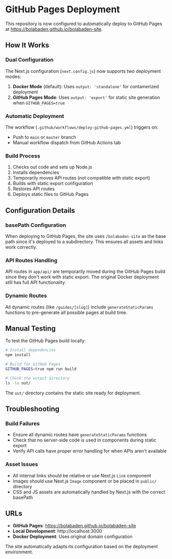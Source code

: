 # GitHub Pages Deployment

This repository is now configured to automatically deploy to GitHub Pages at https://bolabaden.github.io/bolabaden-site.

## How It Works

### Dual Configuration
The Next.js configuration (`next.config.js`) now supports two deployment modes:

1. **Docker Mode** (default): Uses `output: 'standalone'` for containerized deployment
2. **GitHub Pages Mode**: Uses `output: 'export'` for static site generation when `GITHUB_PAGES=true`

### Automatic Deployment
The workflow (`.github/workflows/deploy-github-pages.yml`) triggers on:
- Push to `main` or `master` branch
- Manual workflow dispatch from GitHub Actions tab

### Build Process
1. Checks out code and sets up Node.js
2. Installs dependencies
3. Temporarily moves API routes (not compatible with static export)
4. Builds with static export configuration
5. Restores API routes
6. Deploys static files to GitHub Pages

## Configuration Details

### basePath Configuration
When deploying to GitHub Pages, the site uses `/bolabaden-site` as the base path since it's deployed to a subdirectory. This ensures all assets and links work correctly.

### API Routes Handling
API routes in `app/api/` are temporarily moved during the GitHub Pages build since they don't work with static export. The original Docker deployment still has full API functionality.

### Dynamic Routes
All dynamic routes (like `/guides/[slug]`) include `generateStaticParams` functions to pre-generate all possible pages at build time.

## Manual Testing

To test the GitHub Pages build locally:

```bash
# Install dependencies
npm install

# Build for GitHub Pages
GITHUB_PAGES=true npm run build

# Check the output directory
ls -la out/
```

The `out/` directory contains the static site ready for deployment.

## Troubleshooting

### Build Failures
- Ensure all dynamic routes have `generateStaticParams` functions
- Check that no server-side code is used in components during static export
- Verify API calls have proper error handling for when APIs aren't available

### Asset Issues
- All internal links should be relative or use Next.js `Link` component
- Images should use Next.js `Image` component or be placed in `public/` directory
- CSS and JS assets are automatically handled by Next.js with the correct basePath

## URLs

- **GitHub Pages**: https://bolabaden.github.io/bolabaden-site
- **Local Development**: http://localhost:3000
- **Docker Deployment**: Uses original domain configuration

The site automatically adapts its configuration based on the deployment environment.